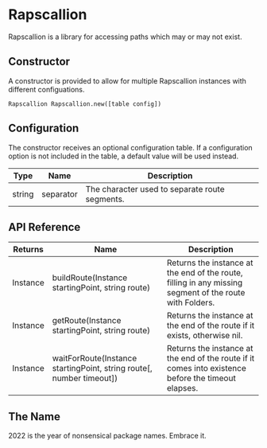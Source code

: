 # Rapscallion

Rapscallion is a library for accessing paths which may or may not exist.

## Constructor

A constructor is provided to allow for multiple Rapscallion instances with different configuations.

`Rapscallion Rapscallion.new([table config])`

## Configuration

The constructor receives an optional configuration table. If a configuration option is not included in the table, a default value will be used instead.

|Type|Name|Description|
|-|-|-|
|string|separator|The character used to separate route segments.|

## API Reference

|Returns|Name|Description|
|-|-|-|
|Instance|buildRoute(Instance startingPoint, string route)|Returns the instance at the end of the route, filling in any missing segment of the route with Folders.|
|Instance|getRoute(Instance startingPoint, string route)|Returns the instance at the end of the route if it exists, otherwise nil.|
|Instance|waitForRoute(Instance startingPoint, string route[, number timeout])|Returns the instance at the end of the route if it comes into existence before the timeout elapses.|

## The Name

2022 is the year of nonsensical package names. Embrace it.
